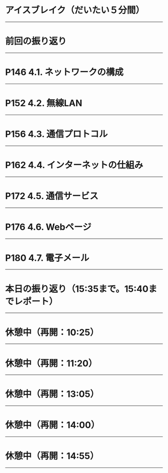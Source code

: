 # アイスブレイク（だいたい５分間）

---

# 前回の振り返り

---

# P146 4.1. ネットワークの構成

---

# P152 4.2. 無線LAN

---

# P156 4.3. 通信プロトコル

---

# P162 4.4. インターネットの仕組み

---

# P172 4.5. 通信サービス

---

# P176 4.6. Webページ

---

# P180 4.7. 電子メール

---

# 本日の振り返り（15:35まで。15:40までレポート）

---

# 休憩中（再開：10:25）

---

# 休憩中（再開：11:20）

---

# 休憩中（再開：13:05）

---

# 休憩中（再開：14:00）

---

# 休憩中（再開：14:55）

---
